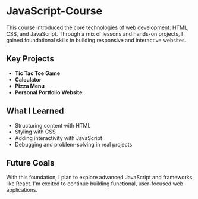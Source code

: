 # JavaScript-Course
This course introduced the core technologies of web development: HTML, CSS, and JavaScript. Through a mix of lessons and hands-on projects, I gained foundational skills in building responsive and interactive websites.

## Key Projects
- **Tic Tac Toe Game**
- **Calculator**
- **Pizza Menu**
- **Personal Portfolio Website**

## What I Learned
- Structuring content with HTML
- Styling with CSS
- Adding interactivity with JavaScript
- Debugging and problem-solving in real projects

## Future Goals
With this foundation, I plan to explore advanced JavaScript and frameworks like React. I'm excited to continue building functional, user-focused web applications.
